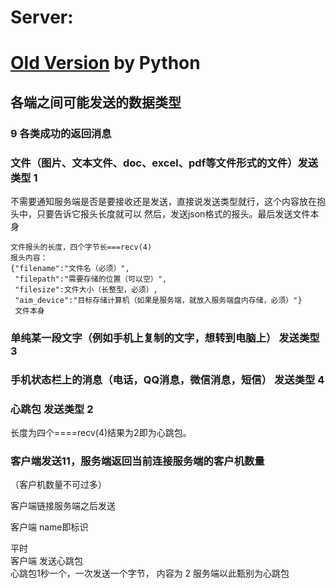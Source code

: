# Server:
# [Old Version](https://github.com/AIOCW/EasyDevicesServer/tree/python_v0.9) by Python
## 各端之间可能发送的数据类型

### 9 各类成功的返回消息

### 文件（图片、文本文件、doc、excel、pdf等文件形式的文件）发送类型 1
不需要通知服务端是否是要接收还是发送，直接说发送类型就行，这个内容放在抱头中，只要告诉它报头长度就可以
然后，发送json格式的报头。最后发送文件本身

    文件报头的长度，四个字节长===recv(4)
    报头内容：
    {"filename":"文件名（必须）",
     "filepath":"需要存储的位置（可以空）",
     "filesize":文件大小（长整型，必须）,
     "aim_device":"目标存储计算机（如果是服务端，就放入服务端盘内存储，必须）"}
     文件本身


### 单纯某一段文字（例如手机上复制的文字，想转到电脑上） 发送类型 3
 
### 手机状态栏上的消息（电话，QQ消息，微信消息，短信） 发送类型 4

### 心跳包 发送类型 2
长度为四个====recv(4)结果为2即为心跳包。

### 客户端发送11，服务端返回当前连接服务端的客户机数量
（客户机数量不可过多）


    
客户端链接服务端之后发送
    
客户端 name即标识

平时  
客户端 发送心跳包  
    心跳包1秒一个，一次发送一个字节，
    内容为 2
    服务端以此甄别为心跳包 